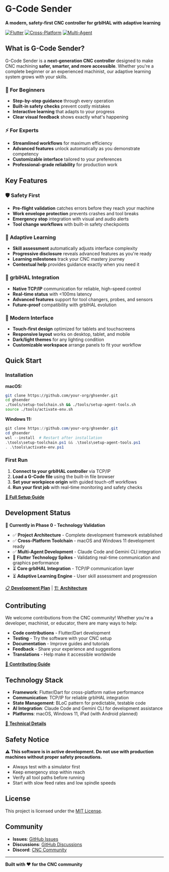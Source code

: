 # G-Code Sender

**A modern, safety-first CNC controller for grblHAL with adaptive learning**

[![Flutter](https://img.shields.io/badge/Flutter-02569B?style=flat&logo=flutter&logoColor=white)](https://flutter.dev)
[![Cross-Platform](https://img.shields.io/badge/Platform-macOS%20%7C%20Windows%20%7C%20iPad-blue)](docs/development/CROSS_PLATFORM_SETUP.md)
[![Multi-Agent](https://img.shields.io/badge/AI-Claude%20%7C%20Gemini-green)](docs/development/AGENT_TOOLS.md)

## What is G-Code Sender?

G-Code Sender is a **next-generation CNC controller** designed to make CNC machining **safer, smarter, and more accessible**. Whether you're a complete beginner or an experienced machinist, our adaptive learning system grows with your skills.

### 🎯 **For Beginners**
- **Step-by-step guidance** through every operation
- **Built-in safety checks** prevent costly mistakes
- **Interactive learning** that adapts to your progress
- **Clear visual feedback** shows exactly what's happening

### ⚡ **For Experts** 
- **Streamlined workflows** for maximum efficiency
- **Advanced features** unlock automatically as you demonstrate competency
- **Customizable interface** tailored to your preferences
- **Professional-grade reliability** for production work

## Key Features

### 🛡️ **Safety First**
- **Pre-flight validation** catches errors before they reach your machine
- **Work envelope protection** prevents crashes and tool breaks
- **Emergency stop** integration with visual and audio alerts
- **Tool change workflows** with built-in safety checkpoints

### 🧠 **Adaptive Learning**
- **Skill assessment** automatically adjusts interface complexity
- **Progressive disclosure** reveals advanced features as you're ready
- **Learning milestones** track your CNC mastery journey
- **Contextual help** provides guidance exactly when you need it

### 🔗 **grblHAL Integration**
- **Native TCP/IP** communication for reliable, high-speed control
- **Real-time status** with <100ms latency
- **Advanced features** support for tool changers, probes, and sensors
- **Future-proof** compatibility with grblHAL evolution

### 📱 **Modern Interface**
- **Touch-first design** optimized for tablets and touchscreens
- **Responsive layout** works on desktop, tablet, and mobile
- **Dark/light themes** for any lighting condition
- **Customizable workspace** arrange panels to fit your workflow

## Quick Start

### Installation

**macOS:**
```bash
git clone https://github.com/your-org/ghsender.git
cd ghsender
./tools/setup-toolchain.sh && ./tools/setup-agent-tools.sh
source ./tools/activate-env.sh
```

**Windows 11:**
```powershell
git clone https://github.com/your-org/ghsender.git
cd ghsender
wsl --install  # Restart after installation
.\tools\setup-toolchain.ps1 && .\tools\setup-agent-tools.ps1
. .\tools\activate-env.ps1
```

### First Run

1. **Connect to your grblHAL controller** via TCP/IP
2. **Load a G-Code file** using the built-in file browser
3. **Set your workpiece origin** with guided touch-off workflows
4. **Run your first job** with real-time monitoring and safety checks

[📖 **Full Setup Guide**](docs/development/CROSS_PLATFORM_SETUP.md)

## Development Status

🚧 **Currently in Phase 0 - Technology Validation**

- ✅ **Project Architecture** - Complete development framework established
- ✅ **Cross-Platform Toolchain** - macOS and Windows 11 development ready
- ✅ **Multi-Agent Development** - Claude Code and Gemini CLI integration
- 🚧 **Flutter Technology Spikes** - Validating real-time communication and graphics performance
- ⏳ **Core grblHAL Integration** - TCP/IP communication layer
- ⏳ **Adaptive Learning Engine** - User skill assessment and progression

[📋 **Development Plan**](docs/DEVELOPMENT_PLAN.md) | [🏗️ **Architecture**](docs/ARCHITECTURE.md)

## Contributing

We welcome contributions from the CNC community! Whether you're a developer, machinist, or educator, there are many ways to help:

- **Code contributions** - Flutter/Dart development
- **Testing** - Try the software with your CNC setup
- **Documentation** - Improve guides and tutorials  
- **Feedback** - Share your experience and suggestions
- **Translations** - Help make it accessible worldwide

[🤝 **Contributing Guide**](docs/DEVELOPMENT_PLAN.md#team-coordination)

## Technology Stack

- **Framework**: Flutter/Dart for cross-platform native performance
- **Communication**: TCP/IP for reliable grblHAL integration
- **State Management**: BLoC pattern for predictable, testable code
- **AI Integration**: Claude Code and Gemini CLI for development assistance
- **Platforms**: macOS, Windows 11, iPad (with Android planned)

[🔧 **Technical Details**](docs/ARCHITECTURE.md)

## Safety Notice

⚠️ **This software is in active development. Do not use with production machines without proper safety precautions.**

- Always test with a simulator first
- Keep emergency stop within reach
- Verify all tool paths before running
- Start with slow feed rates and low spindle speeds

## License

This project is licensed under the [MIT License](LICENSE).

## Community

- **Issues**: [GitHub Issues](https://github.com/your-org/ghsender/issues)
- **Discussions**: [GitHub Discussions](https://github.com/your-org/ghsender/discussions)
- **Discord**: [CNC Community](https://discord.gg/your-invite)

---

**Built with ❤️ for the CNC community**